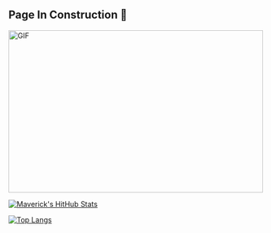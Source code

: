 ## Page In Construction :construction:

<img align="center" alt="GIF" src="https://github.com/abhisheknaiidu/abhisheknaiidu/blob/master/code.gif?raw=true" width="500" height="320" />

[![Maverick's HitHub Stats](https://github-readme-stats.vercel.app/api?username=mrmaverick-dev&count_private=true&theme=radical&&hide=prs,issues,contribs&show_icons=true&include_all_commits)](https://github.com/MrMaverick-Dev)

[![Top Langs](https://github-readme-stats.vercel.app/api/top-langs/?username=anuraghazra&layout=compact&theme=tokyonight)](https://github.com/MrMaverick-Dev)
